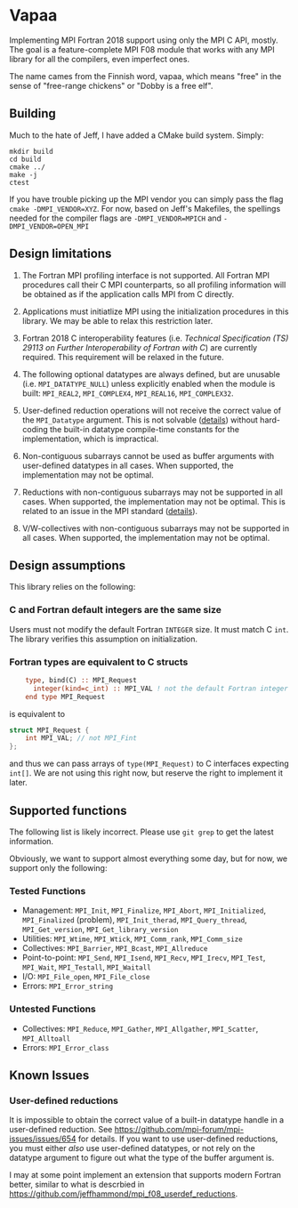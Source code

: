 # Vapaa

Implementing MPI Fortran 2018 support using only the MPI C API, mostly.  The goal is a feature-complete MPI F08 module that works with any MPI library for all the compilers, even imperfect ones.

The name cames from the Finnish word, vapaa, which means "free" in the sense of "free-range chickens" or "Dobby is a free elf".

## Building 

Much to the hate of Jeff, I have added a CMake build system. Simply:

```
mkdir build 
cd build
cmake ../ 
make -j 
ctest
```

If you have trouble picking up the MPI vendor you can simply pass the flag `cmake -DMPI_VENDOR=XYZ`. For now, based on Jeff's Makefiles, the spellings needed for the compiler flags are `-DMPI_VENDOR=MPICH` and `-DMPI_VENDOR=OPEN_MPI`

## Design limitations

1. The Fortran MPI profiling interface is not supported.  All Fortran MPI procedures call their C MPI counterparts, so all profiling information will be obtained as if the application calls MPI from C directly.

2. Applications must initiatlize MPI using the initialization procedures in this library.  We may be able to relax this restriction later.

3. Fortran 2018 C interoperability features (i.e. _Technical Specification (TS) 29113 on Further Interoperability of Fortran with C_) are currently required.  This requirement will be relaxed in the future.

4. The following optional datatypes are always defined, but are unusable (i.e. `MPI_DATATYPE_NULL`) unless explicitly enabled when the module is built: `MPI_REAL2`, `MPI_COMPLEX4`, `MPI_REAL16`, `MPI_COMPLEX32`.

5. User-defined reduction operations will not receive the correct value of the `MPI_Datatype` argument.  This is not solvable ([details](https://github.com/mpi-forum/mpi-issues/issues/654)) without hard-coding the built-in datatype compile-time constants for the implementation, which is impractical.

6. Non-contiguous subarrays cannot be used as buffer arguments with user-defined datatypes in all cases.  When supported, the implementation may not be optimal.

7. Reductions with non-contiguous subarrays may not be supported in all cases.  When supported, the implementation may not be optimal.  This is related to an issue in the MPI standard ([details](https://github.com/mpi-forum/mpi-issues/issues/663)).

8. V/W-collectives with non-contiguous subarrays may not be supported in all cases.  When supported, the implementation may not be optimal.

## Design assumptions

This library relies on the following:

### C and Fortran default integers are the same size

Users must not modify the default Fortran `INTEGER` size.  It must match C `int`.
The library verifies this assumption on initialization.

### Fortran types are equivalent to C structs

```fortran
    type, bind(C) :: MPI_Request
      integer(kind=c_int) :: MPI_VAL ! not the default Fortran integer
    end type MPI_Request
```
is equivalent to
```c
struct MPI_Request {
    int MPI_VAL; // not MPI_Fint
};
```
and thus we can pass arrays of `type(MPI_Request)` to C interfaces expecting `int[]`.
We are not using this right now, but reserve the right to implement it later.

## Supported functions

The following list is likely incorrect.  Please use `git grep` to get the latest information.

Obviously, we want to support almost everything some day, but for now, we support only the following:

### Tested Functions

* Management: `MPI_Init`, `MPI_Finalize`, `MPI_Abort`,
              `MPI_Initialized`, `MPI_Finalized` (problem), 
              `MPI_Init_therad`, `MPI_Query_thread`, 
              `MPI_Get_version`, `MPI_Get_library_version`
* Utilities: `MPI_Wtime`, `MPI_Wtick`,
             `MPI_Comm_rank`, `MPI_Comm_size`
* Collectives: `MPI_Barrier`, `MPI_Bcast`, `MPI_Allreduce`
* Point-to-point: `MPI_Send`, `MPI_Isend`, `MPI_Recv`, `MPI_Irecv`,
                  `MPI_Test`, `MPI_Wait`, `MPI_Testall`, `MPI_Waitall`
* I/O: `MPI_File_open`, `MPI_File_close`
* Errors: `MPI_Error_string`

### Untested Functions

* Collectives: `MPI_Reduce`,
               `MPI_Gather`, `MPI_Allgather`, `MPI_Scatter`, `MPI_Alltoall`
* Errors: `MPI_Error_class`

## Known Issues

### User-defined reductions

It is impossible to obtain the correct value of a built-in datatype handle in a user-defined reduction.
See https://github.com/mpi-forum/mpi-issues/issues/654 for details.
If you want to use user-defined reductions, you must either _also_ use user-defined datatypes,
or not rely on the datatype argument to figure out what the type of the buffer argument is.

I may at some point implement an extension that supports modern Fortran better,
similar to what is descrbied in https://github.com/jeffhammond/mpi_f08_userdef_reductions.
